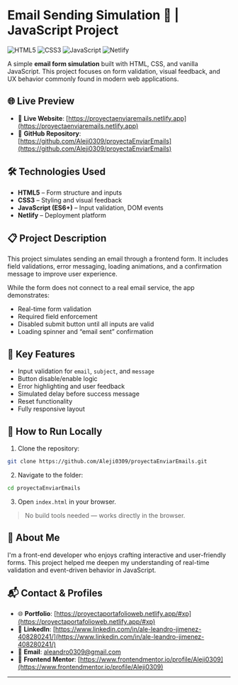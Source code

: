 # Email Sending Simulation 📩 | JavaScript Project

![HTML5](https://img.shields.io/badge/HTML5-E34F26?style=flat&logo=html5&logoColor=white)
![CSS3](https://img.shields.io/badge/CSS3-1572B6?style=flat&logo=css3&logoColor=white)
![JavaScript](https://img.shields.io/badge/JavaScript-F7DF1E?style=flat&logo=javascript&logoColor=black)
![Netlify](https://img.shields.io/badge/Netlify-Deployed-brightgreen?style=flat&logo=netlify&logoColor=white)

A simple **email form simulation** built with HTML, CSS, and vanilla JavaScript. This project focuses on form validation, visual feedback, and UX behavior commonly found in modern web applications.

## 🌐 Live Preview

- 🔗 **Live Website**: [https://proyectaenviaremails.netlify.app](https://proyectaenviaremails.netlify.app)  
- 📁 **GitHub Repository**: [https://github.com/Aleji0309/proyectaEnviarEmails](https://github.com/Aleji0309/proyectaEnviarEmails)

## 🛠️ Technologies Used

- **HTML5** – Form structure and inputs  
- **CSS3** – Styling and visual feedback  
- **JavaScript (ES6+)** – Input validation, DOM events  
- **Netlify** – Deployment platform

## 📋 Project Description

This project simulates sending an email through a frontend form. It includes field validations, error messaging, loading animations, and a confirmation message to improve user experience.

While the form does not connect to a real email service, the app demonstrates:

- Real-time form validation  
- Required field enforcement  
- Disabled submit button until all inputs are valid  
- Loading spinner and “email sent” confirmation

## 📌 Key Features

- Input validation for `email`, `subject`, and `message`  
- Button disable/enable logic  
- Error highlighting and user feedback  
- Simulated delay before success message  
- Reset functionality  
- Fully responsive layout

## 🚀 How to Run Locally

1. Clone the repository:

```bash
git clone https://github.com/Aleji0309/proyectaEnviarEmails.git
````

2. Navigate to the folder:

```bash
cd proyectaEnviarEmails
```

3. Open `index.html` in your browser.

> No build tools needed — works directly in the browser.

## 👤 About Me

I'm a front-end developer who enjoys crafting interactive and user-friendly forms. This project helped me deepen my understanding of real-time validation and event-driven behavior in JavaScript.

## 📬 Contact & Profiles

* 🌐 **Portfolio**: [https://proyectaportafolioweb.netlify.app/#xp](https://proyectaportafolioweb.netlify.app/#xp)
* 💼 **LinkedIn**: [https://www.linkedin.com/in/ale-leandro-jimenez-408280241/](https://www.linkedin.com/in/ale-leandro-jimenez-408280241/)
* 💌 **Email**: [aleandro0309@gmail.com](mailto:aleandro0309@gmail.com)
* 🧩 **Frontend Mentor**: [https://www.frontendmentor.io/profile/Aleji0309](https://www.frontendmentor.io/profile/Aleji0309)

---

